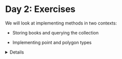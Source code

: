 # Day 2: Exercises

We will look at implementing methods in two contexts:

* Storing books and querying the collection

* Implementing point and polygon types

<details>

After looking at the exercises, you can look at the [solutions] provided.

[solutions]: solutions.md

</details>

